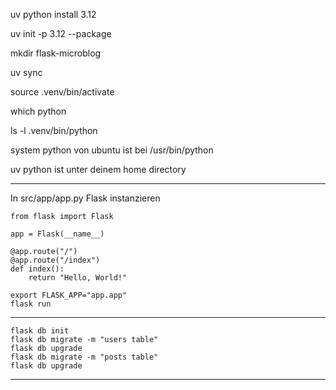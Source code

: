 uv python install 3.12

uv init -p 3.12 --package

mkdir flask-microblog

uv sync

source .venv/bin/activate

which python

ls -l .venv/bin/python

system python von ubuntu ist bei /usr/bin/python

uv python ist unter deinem home directory

---
In src/app/app.py Flask instanzieren
```
from flask import Flask

app = Flask(__name__)

@app.route("/")
@app.route("/index")
def index():
    return "Hello, World!"
```

```
export FLASK_APP="app.app"
flask run
```
---

```
flask db init
flask db migrate -m "users table"
flask db upgrade
flask db migrate -m "posts table"
flask db upgrade
```

---